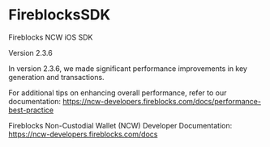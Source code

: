 # FireblocksSDK

Fireblocks NCW iOS SDK 

Version 2.3.6

In version 2.3.6, we made significant performance improvements in key generation and transactions.

For additional tips on enhancing overall performance, refer to our documentation: https://ncw-developers.fireblocks.com/docs/performance-best-practice 

Fireblocks Non-Custodial Wallet (NCW) Developer Documentation: https://ncw-developers.fireblocks.com/docs

